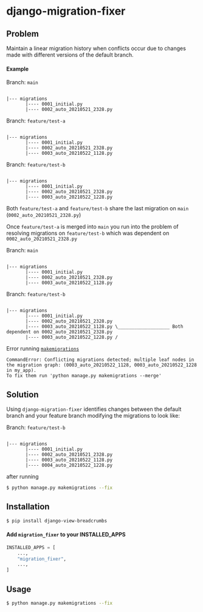 # django-migration-fixer

## Problem

Maintain a linear migration history when conflicts occur due to changes made with different versions of the default branch.


#### Example

Branch: `main`

```text

|--- migrations
       |---- 0001_initial.py
       |---- 0002_auto_20210521_2328.py 

```


Branch: `feature/test-a`

```text

|--- migrations
       |---- 0001_initial.py
       |---- 0002_auto_20210521_2328.py
       |---- 0003_auto_20210522_1128.py 

```

Branch: `feature/test-b`

```text

|--- migrations
       |---- 0001_initial.py
       |---- 0002_auto_20210521_2328.py
       |---- 0003_auto_20210522_1228.py 

```


Both `feature/test-a` and `feature/test-b` share the last migration on `main` (`0002_auto_20210521_2328.py`) 


Once `feature/test-a` is merged into `main` you run into the problem of resolving migrations on `feature/test-b` which was dependent on `0002_auto_20210521_2328.py`

Branch: `main`

```text

|--- migrations
       |---- 0001_initial.py
       |---- 0002_auto_20210521_2328.py
       |---- 0003_auto_20210522_1128.py 

```

Branch: `feature/test-b`

```text

|--- migrations
       |---- 0001_initial.py
       |---- 0002_auto_20210521_2328.py
       |---- 0003_auto_20210522_1128.py \___________________ Both dependent on 0002_auto_20210521_2328.py
       |---- 0003_auto_20210522_1228.py /

```


Error running [`makemigrations`](https://docs.djangoproject.com/en/3.2/ref/django-admin/#django-admin-makemigrations)

```
CommandError: Conflicting migrations detected; multiple leaf nodes in the migration graph: (0003_auto_20210522_1128, 0003_auto_20210522_1228 in my_app).
To fix them run 'python manage.py makemigrations --merge'
```


## Solution

Using `django-migration-fixer` identifies changes between the default branch and your feature branch modifying the migrations to look like:

Branch: `feature/test-b`

```text

|--- migrations
       |---- 0001_initial.py
       |---- 0002_auto_20210521_2328.py
       |---- 0003_auto_20210522_1128.py
       |---- 0004_auto_20210522_1228.py

```

after running 

```bash script
$ python manage.py makemigrations --fix
```


## Installation

```bash script
$ pip install django-view-breadcrumbs
```

#### Add `migration_fixer` to your INSTALLED_APPS

```python
INSTALLED_APPS = [
    ...,
    "migration_fixer",
    ...,
]
```


## Usage

```bash script
$ python manage.py makemigrations --fix 
```
